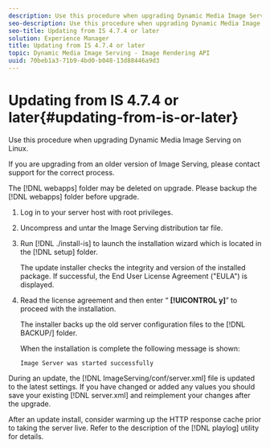 ```yaml
---
description: Use this procedure when upgrading Dynamic Media Image Serving on Linux.
seo-description: Use this procedure when upgrading Dynamic Media Image Serving on Linux.
seo-title: Updating from IS 4.7.4 or later
solution: Experience Manager
title: Updating from IS 4.7.4 or later
topic: Dynamic Media Image Serving - Image Rendering API
uuid: 70beb1a3-71b9-4bd0-b048-13d88446a9d3
---
```


# Updating from IS 4.7.4 or later{#updating-from-is-or-later}

Use this procedure when upgrading Dynamic Media Image Serving on Linux.

If you are upgrading from an older version of Image Serving, please contact support for the correct process.

The [!DNL webapps] folder may be deleted on upgrade. Please backup the [!DNL webapps] folder before upgrade. 

1. Log in to your server host with root privileges.
1. Uncompress and untar the Image Serving distribution tar file.
1. Run [!DNL ./install-is] to launch the installation wizard which is located in the [!DNL setup] folder.

   The update installer checks the integrity and version of the installed package. If successful, the End User License Agreement ("EULA") is displayed. 
1. Read the license agreement and then enter “ **[!UICONTROL y]**” to proceed with the installation.

   The installer backs up the old server configuration files to the [!DNL BACKUP/] folder.

   When the installation is complete the following message is shown:

   `Image Server was started successfully` 

During an update, the [!DNL ImageServing/conf/server.xml] file is updated to the latest settings. If you have changed or added any values you should save your existing [!DNL server.xml] and reimplement your changes after the upgrade. 

After an update install, consider warming up the HTTP response cache prior to taking the server live. Refer to the description of the [!DNL playlog] utility for details. 
